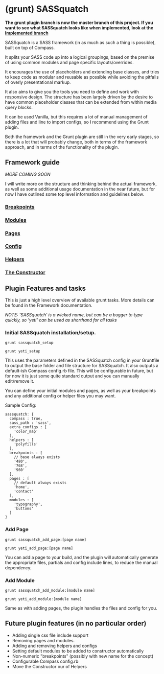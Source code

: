 # (grunt) SASSquatch

**The grunt plugin branch is now the master branch of this project. If you want to see what SASSquatch looks like when implemented, look at the [Implemented branch](https://github.com/thealscott/sassquatch/tree/implemented)**

SASSquatch is a SASS framework (in as much as such a thing is possible), built on top of Compass.

It splits your SASS code up into a logical groupings, based on the premise of using common modules and page specific layouts/overrides. 

It encourages the use of placeholders and extending base classes, and tries to keep code as modular and reusable as possible while avoiding the pitfalls of overly presentational markup. 

It also aims to give you the tools you need to define and work with responsive design. The structure has been largely driven by the desire to have common placeholder classes that can be extended from within media query blocks.

It can be used Vanilla, but this requires a lot of manual management of adding files and line to import configs, so I recommend using the Grunt plugin.

Both the framework and the Grunt plugin are still in the very early stages, so there is a lot that will probably change, both in terms of the framework approach, and in terms of the functionality of the plugin.

## Framework guide 

*MORE COMING SOON*

I will write more on the structure and thinking behind the actual framework, as well as some additional usage documentation in the near future, but for now I have outlined some top level information and guidelines below. 

### [Breakpoints](README_BREAKPOINTS.md)

### [Modules](README_MODULES.md)

### [Pages](README_PAGES.md)

### [Config](README_CONFIG.md)

### [Helpers](README_HELPERS.md)

### [The Constructor](README_CONSTRUCTOR.md)

## Plugin Features and tasks

This is just a high level overview of available grunt tasks. More details can be found in the Framework documentation.

*NOTE: 'SASSquatch' is a wicked name, but can be a bugger to type quickly, so 'yeti' can be used as shorthand for all tasks*

### Initial SASSquatch installation/setup.

`grunt sassquatch_setup`

`grunt yeti_setup`

This uses the parameters defined in the SASSquatch config in your Gruntfile to output the base folder and file structure for SASSquatch. It also outputs a default-ish Compass config.rb file. This will be configurable in future, but for now it is just some quite standard output and you can manually edit/remove it. 

You can define your initial modules and pages, as well as your breakpoints and any additional config or helper files you may want.

Sample Config:

    sassquatch: {
      compass : true,
      sass_path : 'sass',
      extra_configs : [
        'color_map'
      ],
      helpers : [
        'polyfills'
      ],
      breakpoints : [
        // base always exists
        '480',
        '768', 
        '960'
      ],
      pages : [
        // default always exists
        'home',
        'contact'
      ],
      modules : [
        'typography',
        'buttons'
      ]
    }

### Add Page

`grunt sassquatch_add_page:[page name]`

`grunt yeti_add_page:[page name]`

You can add a page to your build, and the plugin will automatically generate the appropriate files, partials and config include lines, to reduce the manual dependency.

### Add Module

`grunt sassquatch_add_module:[module name]`

`grunt yeti_add_module:[module name]`

Same as with adding pages, the plugin handles the files and config for you.

## Future plugin features (in no particular order)

* Adding single css file include support
* Removing pages and modules.
* Adding and removing helpers and configs
* Setting default modules to be added to constructor automatically
* Non-numeric "breakpoints" (possibly with new name for the concept)
* Configurable Compass config.rb
* Move the Constructor our of Helpers

